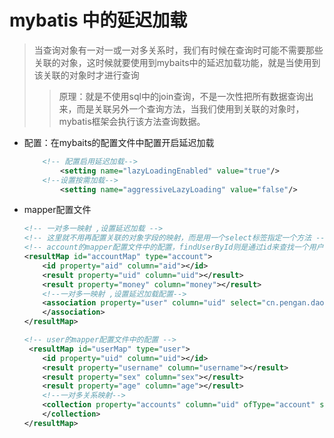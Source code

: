 # mybatis 中的延迟加载

> 当查询对象有一对一或一对多关系时，我们有时候在查询时可能不需要那些关联的对象，这时候就要使用到mybaits中的延迟加载功能，就是当使用到该关联的对象时才进行查询
>> 原理：就是不使用sql中的join查询，不是一次性把所有数据查询出来，而是关联另外一个查询方法，当我们使用到关联的对象时，mybatis框架会执行该方法查询数据。

* 配置：在mybaits的配置文件中配置开启延迟加载

    ```xml
        <!-- 配置启用延迟加载-->
            <setting name="lazyLoadingEnabled" value="true"/>
        <!--设置按需加载-->
            <setting name="aggressiveLazyLoading" value="false"/>
    ```

* mapper配置文件

    ```xml
    <!-- 一对多一映射 ,设置延迟加载 -->
    <!-- 这里就不用再配置关联的对象字段的映射，而是用一个select标签指定一个方法 -->
    <!-- account的mapper配置文件中的配置，findUserById则是通过id来查找一个用户 -->
    <resultMap id="accountMap" type="account">
        <id property="aid" column="aid"></id>
        <result property="uid" column="uid"></result>
        <result property="money" column="money"></result>
        <!--一对多一映射 ,设置延迟加载配置-->
        <association property="user" column="uid" select="cn.pengan.dao.IUserDao.findUserById">
        </association>
    </resultMap>
    ```

    ```xml
    <!-- user的mapper配置文件中的配置 -->
     <resultMap id="userMap" type="user">
        <id property="uid" column="uid"></id>
        <result property="username" column="username"></result>
        <result property="sex" column="sex"></result>
        <result property="age" column="age"></result>
        <!--一对多关系映射-->
        <collection property="accounts" column="uid" ofType="account" select="cn.pengan.dao.IAccountDao.findAccountById">
        </collection>
    </resultMap>
    ```
